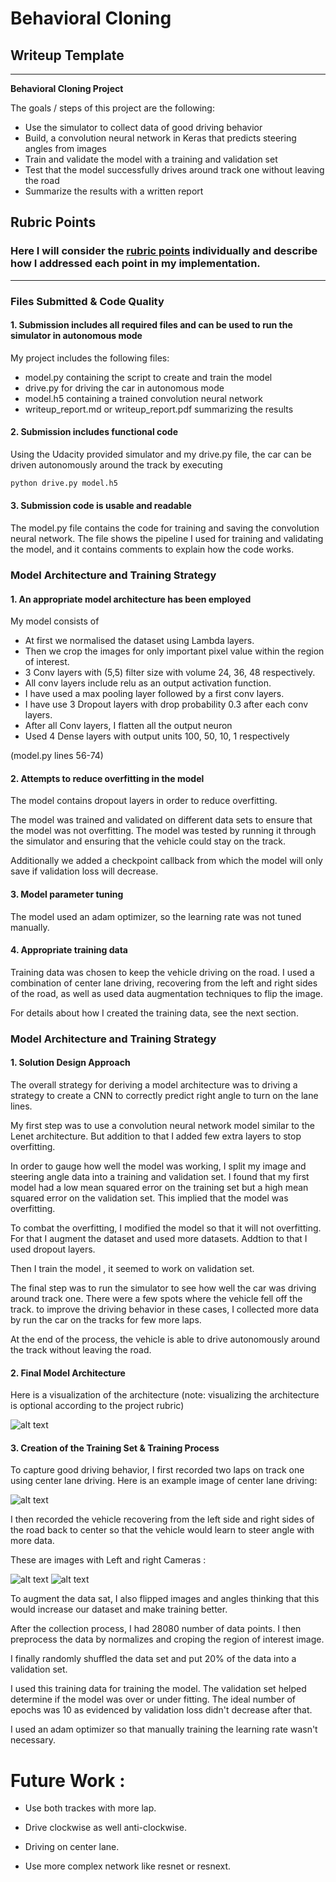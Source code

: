 # **Behavioral Cloning** 

## Writeup Template

---

**Behavioral Cloning Project**

The goals / steps of this project are the following:
* Use the simulator to collect data of good driving behavior
* Build, a convolution neural network in Keras that predicts steering angles from images
* Train and validate the model with a training and validation set
* Test that the model successfully drives around track one without leaving the road
* Summarize the results with a written report


[//]: # (Image References)

[image1]: ./examples/placeholder.png "Model Visualization"
[image2]: ./examples/placeholder.png "Grayscaling"
[image3]: ./examples/placeholder_small.png "Recovery Image"
[image4]: ./examples/placeholder_small.png "Recovery Image"
[image5]: ./examples/placeholder_small.png "Recovery Image"
[image6]: ./examples/placeholder_small.png "Normal Image"
[image7]: ./examples/placeholder_small.png "Flipped Image"

## Rubric Points
### Here I will consider the [rubric points](https://review.udacity.com/#!/rubrics/432/view) individually and describe how I addressed each point in my implementation.  

---
### Files Submitted & Code Quality

#### 1. Submission includes all required files and can be used to run the simulator in autonomous mode

My project includes the following files:
* model.py containing the script to create and train the model
* drive.py for driving the car in autonomous mode
* model.h5 containing a trained convolution neural network 
* writeup_report.md or writeup_report.pdf summarizing the results

#### 2. Submission includes functional code
Using the Udacity provided simulator and my drive.py file, the car can be driven autonomously around the track by executing 
```sh
python drive.py model.h5
```

#### 3. Submission code is usable and readable

The model.py file contains the code for training and saving the convolution neural network. The file shows the pipeline I used for training and validating the model, and it contains comments to explain how the code works.

### Model Architecture and Training Strategy

#### 1. An appropriate model architecture has been employed

My model consists of 
	

* At first we normalised the dataset using Lambda layers.
* Then we crop the images for only important pixel value within the region of interest.
* 3 Conv layers with (5,5) filter size with volume 24, 36, 48 respectively.
* All conv layers include relu as an output activation function.
* I have used a max pooling layer followed by a first conv layers.
* I have use 3 Dropout layers with drop probability 0.3 after each conv layers.
* After all Conv layers, I flatten all the output neuron
* Used 4 Dense layers with output units 100, 50, 10, 1 respectively

(model.py lines 56-74) 


#### 2. Attempts to reduce overfitting in the model

The model contains dropout layers in order to reduce overfitting.

The model was trained and validated on different data sets to ensure that the model was not overfitting. The model was tested by running it through the simulator and ensuring that the vehicle could stay on the track.

Additionally we added a checkpoint callback from which the model will only save if validation loss will decrease.

#### 3. Model parameter tuning

The model used an adam optimizer, so the learning rate was not tuned manually.

#### 4. Appropriate training data

Training data was chosen to keep the vehicle driving on the road. I used a combination of center lane driving, recovering from the left and right sides of the road, as well as used data augmentation techniques to flip the image.

For details about how I created the training data, see the next section. 

### Model Architecture and Training Strategy

#### 1. Solution Design Approach

The overall strategy for deriving a model architecture was to driving a strategy to create a CNN to correctly predict right angle to turn on the lane lines. 

My first step was to use a convolution neural network model similar to the Lenet architecture. But addition to that I added few extra layers to stop overfitting.

In order to gauge how well the model was working, I split my image and steering angle data into a training and validation set. I found that my first model had a low mean squared error on the training set but a high mean squared error on the validation set. This implied that the model was overfitting. 

To combat the overfitting, I modified the model so that it will not overfitting. For that I augment the dataset and used more datasets. Addtion to that I used dropout layers.

Then I train the model , it seemed to work on validation set.

The final step was to run the simulator to see how well the car was driving around track one. There were a few spots where the vehicle fell off the track. to improve the driving behavior in these cases, I collected more data by run the car on the tracks for few more laps.

At the end of the process, the vehicle is able to drive autonomously around the track without leaving the road.

#### 2. Final Model Architecture

Here is a visualization of the architecture (note: visualizing the architecture is optional according to the project rubric)

![alt text](images/architecture.png)

#### 3. Creation of the Training Set & Training Process

To capture good driving behavior, I first recorded two laps on track one using center lane driving. Here is an example image of center lane driving:

![alt text](./new_data/IMG/center_2020_05_16_11_59_31_531.jpg)

I then recorded the vehicle recovering from the left side and right sides of the road back to center so that the vehicle would learn to steer angle with more data.

These are images with Left and right Cameras :


![alt text](./new_data/IMG/left_2020_05_16_12_03_58_793.jpg)
![alt text](./new_data/IMG/right_2020_05_16_12_04_01_649.jpg)


To augment the data sat, I also flipped images and angles thinking that this would increase our dataset and make training better.

After the collection process, I had 28080 number of data points. I then preprocess the data by normalizes and croping the region of interest image.


I finally randomly shuffled the data set and put 20% of the data into a validation set. 

I used this training data for training the model. The validation set helped determine if the model was over or under fitting. The ideal number of epochs was 10 as evidenced by validation loss didn't decrease after that.

I used an adam optimizer so that manually training the learning rate wasn't necessary.



# Future Work :

* Use both trackes with more lap.

* Drive clockwise as well anti-clockwise.

* Driving on center lane.

* Use more complex network like resnet or resnext.



